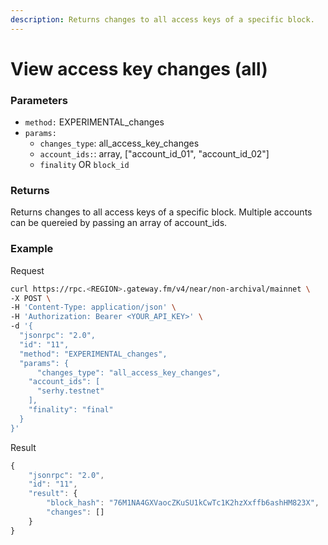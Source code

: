 ```yaml
---
description: Returns changes to all access keys of a specific block.
---
```


# View access key changes (all)

### **Parameters**

- `method:` EXPERIMENTAL_changes
- `params:`
  - `changes_type`: all_access_key_changes
  - `account_ids:`: array, ["account_id_01", "account_id_02"]
  - `finality` OR `block_id`

### **Returns**

Returns changes to all access keys of a specific block. Multiple accounts can be quereied by passing an array of account_ids.

### **Example**

Request

```bash
curl https://rpc.<REGION>.gateway.fm/v4/near/non-archival/mainnet \
-X POST \
-H 'Content-Type: application/json' \
-H 'Authorization: Bearer <YOUR_API_KEY>' \
-d '{
  "jsonrpc": "2.0",
  "id": "11",
  "method": "EXPERIMENTAL_changes",
  "params": {
      "changes_type": "all_access_key_changes",
    "account_ids": [
      "serhy.testnet"
    ],
    "finality": "final"
  }
}'
```

Result

```javascript
{
    "jsonrpc": "2.0",
    "id": "11",
    "result": {
        "block_hash": "76M1NA4GXVaocZKuSU1kCwTc1K2hzXxffb6ashHM823X",
        "changes": []
    }
}
```

